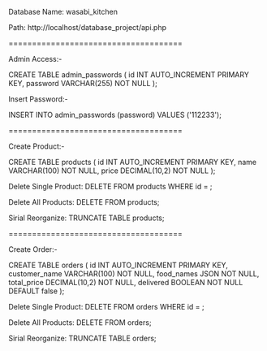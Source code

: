 Database Name: wasabi_kitchen

Path: http://localhost/database_project/api.php

=====================================

Admin Access:-

CREATE TABLE admin_passwords (
  id INT AUTO_INCREMENT PRIMARY KEY,
  password VARCHAR(255) NOT NULL
);

Insert Password:-

INSERT INTO admin_passwords (password) VALUES ('112233');

=====================================

Create Product:-

CREATE TABLE products (
  id INT AUTO_INCREMENT PRIMARY KEY,
  name VARCHAR(100) NOT NULL,
  price DECIMAL(10,2) NOT NULL
);

Delete Single Product: DELETE FROM products WHERE id = ;

Delete All Products: DELETE FROM products;

Sirial Reorganize: TRUNCATE TABLE products;

=====================================

Create Order:-

CREATE TABLE orders (
  id INT AUTO_INCREMENT PRIMARY KEY,
  customer_name VARCHAR(100) NOT NULL,
  food_names JSON NOT NULL,
  total_price DECIMAL(10,2) NOT NULL,
  delivered BOOLEAN NOT NULL DEFAULT false
);

Delete Single Product: DELETE FROM orders WHERE id = ;

Delete All Products: DELETE FROM orders;

Sirial Reorganize: TRUNCATE TABLE orders;
